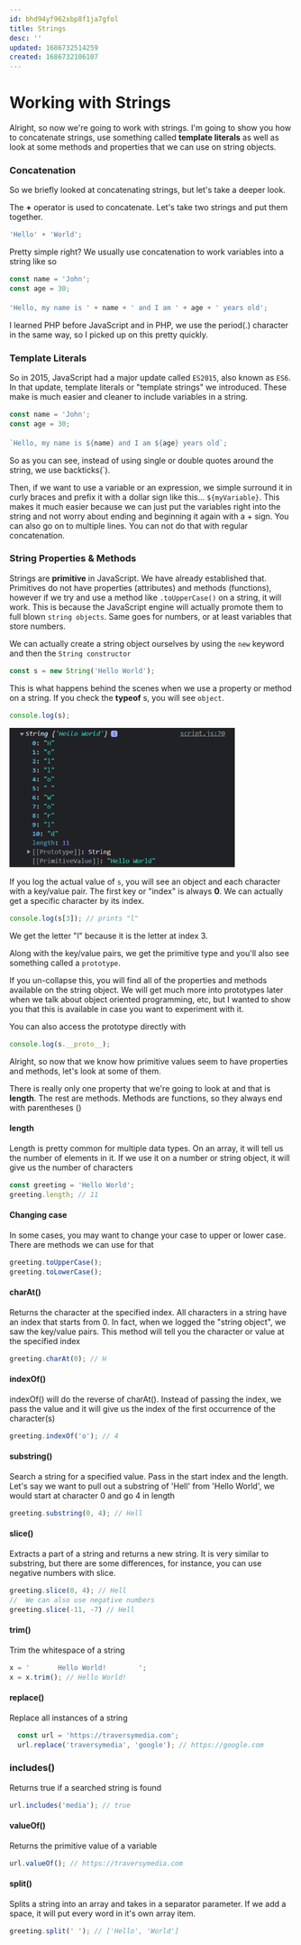 ```yaml
---
id: bhd94yf962xbp8f1ja7gfol
title: Strings
desc: ''
updated: 1686732514259
created: 1686732106107
---
```

# Working with Strings

Alright, so now we're going to work with strings. I'm going to show you how to concatenate strings, use something called **template literals** as well as look at some methods and properties that we can use on string objects.

### Concatenation

So we briefly looked at concatenating strings, but let's take a deeper look.

The **+** operator is used to concatenate. Let's take two strings and put them together.

```JavaScript
'Hello' + 'World';
```

Pretty simple right? We usually use concatenation to work variables into a string like so

```JavaScript
const name = 'John';
const age = 30;

'Hello, my name is ' + name + ' and I am ' + age + ' years old';
```

I learned PHP before JavaScript and in PHP, we use the period(.) character in the same way, so I picked up on this pretty quickly.

### Template Literals

So in 2015, JavaScript had a major update called `ES2015`, also known as `ES6`. In that update, template literals or "template strings" we introduced. These make is much easier and cleaner to include variables in a string.

```JavaScript
const name = 'John';
const age = 30;

`Hello, my name is ${name} and I am ${age} years old`;
```

So as you can see, instead of using single or double quotes around the string, we use backticks(`).

Then, if we want to use a variable or an expression, we simple surround it in curly braces and prefix it with a dollar sign like this... `${myVariable}`. This makes it much easier because we can just put the variables right into the string and not worry about ending and beginning it again with a + sign. You can also go on to multiple lines. You can not do that with regular concatenation.

### String Properties & Methods

Strings are **primitive** in JavaScript. We have already established that. Primitives do not have properties (attributes) and methods (functions), however if we try and use a method like `.toUpperCase()` on a string, it will work. This is because the JavaScript engine will actually promote them to full blown `string objects`. Same goes for numbers, or at least variables that store numbers.

We can actually create a string object ourselves by using the `new` keyword and then the `String constructor`

```JavaScript
const s = new String('Hello World');
```

This is what happens behind the scenes when we use a property or method on a string. If you check the **typeof** s, you will see `object`.

```JavaScript
console.log(s);
```

<img src="images/string-proto.png" alt="" style="width:400px;"/>

If you log the actual value of `s`, you will see an object and each character with a key/value pair. The first key or "index" is always **0**. We can actually get a specific character by its index.

```JavaScript
console.log(s[3]); // prints "l"
```

We get the letter "l" because it is the letter at index 3.

Along with the key/value pairs, we get the primitive type and you'll also see something called a `prototype`.

If you un-collapse this, you will find all of the properties and methods available on the string object. We will get much more into prototypes later when we talk about object oriented programming, etc, but I wanted to show you that this is available in case you want to experiment with it.

You can also access the prototype directly with

```JavaScript
console.log(s.__proto__);
```

Alright, so now that we know how primitive values seem to have properties and methods, let's look at some of them.

There is really only one property that we're going to look at and that is **length**. The rest are methods. Methods are functions, so they always end with parentheses ()

#### length

Length is pretty common for multiple data types. On an array, it will tell us the number of elements in it. If we use it on a number or string object, it will give us the number of characters

```JavaScript
const greeting = 'Hello World';
greeting.length; // 11
```

#### Changing case

In some cases, you may want to change your case to upper or lower case. There are methods we can use for that

```JavaScript
greeting.toUpperCase();
greeting.toLowerCase();
```

#### charAt()

Returns the character at the specified index. All characters in a string have an index that starts from 0. In fact, when we logged the "string object", we saw the key/value pairs. This method will tell you the character or value at the specified index

```JavaScript
greeting.charAt(0); // H
```

#### indexOf()

indexOf() will do the reverse of charAt(). Instead of passing the index, we pass the value and it will give us the index of the first occurrence of the character(s)

```JavaScript
greeting.indexOf('o'); // 4
```

#### substring()

Search a string for a specified value. Pass in the start index and the length. Let's say we want to pull out a substring of 'Hell' from 'Hello World', we would start at character 0 and go 4 in length

```JavaScript
greeting.substring(0, 4); // Hell
```

#### slice()

Extracts a part of a string and returns a new string. It is very similar to substring, but there are some differences, for instance, you can use negative numbers with slice.

```JavaScript
greeting.slice(0, 4); // Hell
//  We can also use negative numbers
greeting.slice(-11, -7) // Hell
```

#### trim()

Trim the whitespace of a string

```JavaScript
x = '       Hello World!        ';
x = x.trim(); // Hello World!
```

#### replace()

Replace all instances of a string

```JavaScript
  const url = 'https://traversymedia.com';
  url.replace('traversymedia', 'google'); // https://google.com
```

### includes()

Returns true if a searched string is found

```JavaScript
url.includes('media'); // true
```

#### valueOf()

Returns the primitive value of a variable

```JavaScript
url.valueOf(); // https://traversymedia.com
```

#### split()

Splits a string into an array and takes in a separator parameter. If we add a space, it will put every word in it's own array item.

```JavaScript
greeting.split(' '); // ['Hello', 'World']
```
